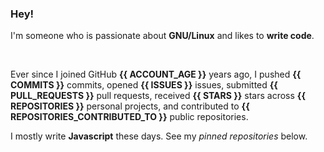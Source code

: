 

### Hey!

I'm someone who is passionate about **GNU/Linux** and likes to **write code**.


<br>

Ever since I joined GitHub **{{ ACCOUNT_AGE }}** years ago, I pushed **{{ COMMITS }}** commits, opened **{{ ISSUES }}** issues, submitted **{{ PULL_REQUESTS }}** pull requests, received **{{ STARS }}** stars across **{{ REPOSITORIES }}** personal projects, and contributed to **{{ REPOSITORIES_CONTRIBUTED_TO }}** public repositories.

I mostly write **Javascript** these days. See my _pinned repositories_ below.

